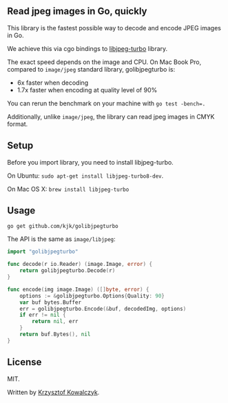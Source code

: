 ## Read jpeg images in Go, quickly

This library is the fastest possible way to decode and encode JPEG images in Go.

We achieve this via cgo bindings to [libjpeg-turbo](http://libjpeg-turbo.virtualgl.org)
library.

The exact speed depends on the image and CPU. On Mac Book Pro, compared
to `image/jpeg` standard library, golibjpegturbo is:
* 6x faster when decoding
* 1.7x faster when encoding at quality level of 90%

You can rerun the benchmark on your machine with `go test -bench=.`

Additionally, unlike `image/jpeg`, the library can read jpeg images in CMYK format.

## Setup

Before you import library, you need to install libjpeg-turbo.

On Ubuntu: `sudo apt-get install libjpeg-turbo8-dev`.

On Mac OS X: `brew install libjpeg-turbo`

## Usage

`go get github.com/kjk/golibjpegturbo`

The API is the same as `image/libjpeg`:

```go
import "golibjpegturbo"

func decode(r io.Reader) (image.Image, error) {
    return golibjpegturbo.Decode(r)
}

func encode(img image.Image) ([]byte, error) {
    options := &golibjpegturbo.Options{Quality: 90}
    var buf bytes.Buffer
    err = golibjpegturbo.Encode(&buf, decodedImg, options)
    if err != nil {
        return nil, err
    }
    return buf.Bytes(), nil
}

```

## License

MIT.

Written by [Krzysztof Kowalczyk](http://blog.kowalczyk.info/).

